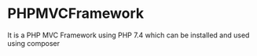 # PHPMVCFramework
It is a PHP MVC Framework using PHP 7.4 which can be installed and used using composer
